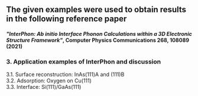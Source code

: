 ## The given examples were used to obtain results in the following reference paper ##
#### *"InterPhon: Ab initio Interface Phonon Calculations within a 3D Electronic Structure Framework"*, Computer Physics Communications 268, 108089 (2021) ####

### 3. Application examples of InterPhon and discussion ###
3.1. Surface reconstruction: InAs(111)A and (111)B  
3.2. Adsorption: Oxygen on Cu(111)  
3.3. Interface: Si(111)/GaAs(111)  
